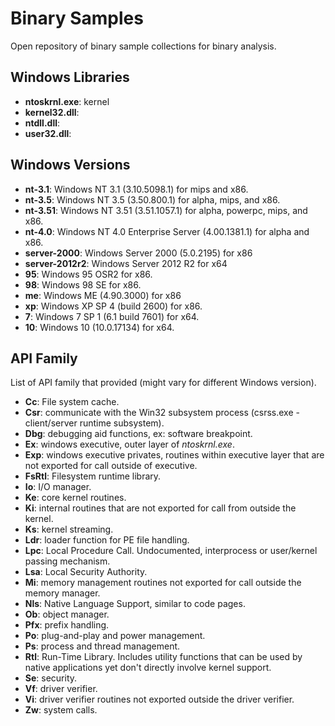 # Binary Samples

Open repository of binary sample collections for binary analysis.

## Windows Libraries

- **ntoskrnl.exe**: kernel
- **kernel32.dll**: 
- **ntdll.dll**:
- **user32.dll**:

## Windows Versions

- **nt-3.1**: Windows NT 3.1 (3.10.5098.1) for mips and x86.
- **nt-3.5**: Windows NT 3.5 (3.50.800.1) for alpha, mips, and x86.
- **nt-3.51**: Windows NT 3.51 (3.51.1057.1) for alpha, powerpc, mips, and x86. 
- **nt-4.0**: Windows NT 4.0 Enterprise Server (4.00.1381.1) for alpha and x86.
- **server-2000**: Windows Server 2000 (5.0.2195) for x86
- **server-2012r2**: Windows Server 2012 R2 for x64
- **95**: Windows 95 OSR2 for x86.
- **98**: Windows 98 SE for x86.
- **me**: Windows ME (4.90.3000) for x86
- **xp**: Windows XP SP 4 (build 2600) for x86.
- **7**: Windows 7 SP 1 (6.1 build 7601) for x64.
- **10**: Windows 10 (10.0.17134) for x64. 

## API Family

List of API family that provided (might vary for different Windows version).

- **Cc**: File system cache.
- **Csr**: communicate with the Win32 subsystem process (csrss.exe - client/server runtime subsystem).
- **Dbg**: debugging aid functions, ex: software breakpoint.
- **Ex**: windows executive, outer layer of _ntoskrnl.exe_.
- **Exp**: windows executive privates, routines within executive layer that are not exported for call outside of executive.
- **FsRtl**: Filesystem runtime library.
- **Io**: I/O manager.
- **Ke**: core kernel routines.
- **Ki**: internal routines that are not exported for call from outside the kernel.
- **Ks**: kernel streaming.
- **Ldr**: loader function for PE file handling.
- **Lpc**: Local Procedure Call. Undocumented, interprocess or user/kernel passing mechanism.
- **Lsa**: Local Security Authority.
- **Mi**: memory management routines not exported for call outside the memory manager.
- **Nls**: Native Language Support, similar to code pages.
- **Ob**: object manager.
- **Pfx**: prefix handling.
- **Po**: plug-and-play and power management.
- **Ps**: process and thread management.
- **Rtl**: Run-Time Library. Includes utility functions that can be used by native applications yet don't directly involve kernel support.
- **Se**: security.
- **Vf**: driver verifier.
- **Vi**: driver verifier routines not exported outside the driver verifier.
- **Zw**: system calls.